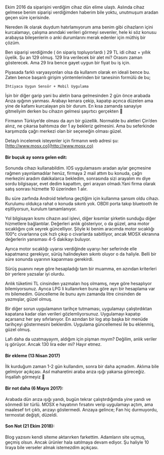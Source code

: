 ﻿Ekim 2016 da siparişini verdiğim cihaz dün elime ulaştı. Aslında cihaz gelmese benim siparişi verdiğimden haberim bile yoktu, unutmuşum aradan geçen süre içerisinde.

Nereden ilk olarak duydum hatırlamıyorum ama benim gibi cihazların içini kurcalamayı, çalışma anındaki verileri görmeyi sevenler, hele ki söz konusu arabaysa bileşenlerin o anki durumlarını merak edenler için müthiş bir çözüm.

Ben siparişi verdiğimde ( ön sipariş topluyorlardı ) 29 TL idi cihaz + yıllık üyelik. Şu an 129 olmuş. 129 lira verilecek bir alet mi? Orasını zaman gösterecek. Ama 29 lira bence gayet uygun bir fiyat bu iş için.

Piyasada farklı varyasyonları olsa da kullanım olarak en ideali bence bu. Zaten bence başarılı girişim yöntemlerinden bir tanesinin formülü de bu;

    İhtiyaca Uygun Sensör + Mobil Uygulama


İşin bir diğer garip yani bu aletin bana gelmesinden 2 gün önce arabada Arıza ışığının yanması. Arabayı kenara çekip, kapatıp açınca düzelen ama yine de kafamı kurcalayan pis bir durum. En kısa zamanda sanayiye gitmeliyim derken bu cihazın gelmesi şaşırtıcı gerçekten 🙂

Firmanın Türkiye’de olması da ayrı bir güzellik. Normalde bu aletleri Çin’den alırız, ne çıkarsa bahtımıza der 1 ay bekleriz gelmesini. Ama bu seferkinde karşımızda çağrı merkezi olan bir seçeneğin olması güzel.

Detaylı incelemek isteyenler için firmanın web adresi şu:
[http://www.mosx.co](http://www.mosx.co)

#### Bir buçuk ay sonra gelen edit:

Sonunda cihazı kullanabildim. IOS uygulamasını aradan aylar geçmesine rağmen yayınlamadılar henüz, firmaya 2 mail attım bu konuda, çağrı merkezini aradım dakikalarca bekledim, sonrasında sizi arayalım mı diye sordu bilgisayar, evet dedim kapattım, geri arayan olmadı.Yani firma olarak satış sonrası hizmette 10 üzerinden 1 alır.

Bu süre zarfında Android telefona geçtiğim için kullanma şansım oldu cihazı. Kurulumu oldukça rahat o konuda sıkıntı yok. OBDII porta takıp bluetooth ile eşitliyorsun, kurulum tamamlanıyor.

Yol bilgisayarı kısmı cihazın asıl işlevi, diğer kısımlar şirketin sunduğu diğer hizmetlere bağlantılar. Değerleri anlık gösteriyor, o da güzel, ama motor sıcaklığını çok seyrek güncelliyor. Şöyle ki benim aracımda motor sıcaklığı 100°c civarlarına çok hızlı çıkıp o civarlarda sabitliyor, ancak MOSX ekranına değerlerin yansıması 4-5 dakikayı buluyor.

Ayrıca motor sıcaklığı uyarısı verdiğinde uyarıyı her seferinde elle kapatmanız gerekiyor, sürüş halindeyken sıkıntı oluyor o da haliyle. Belli bir süre sonunda uyarının kapanması gerekirdi.

Sürüş puanını neye göre hesapladığı tam bir muamma, en azından kriterleri bir yerlere yazsalar iyi olurdu.

Anlık tüketimi TL cinsinden yazmaları hoş olmamış, neye göre hesaplıyor bilemiyorsunuz. Ayrıca LPG li kullanırken  buna göre ayrı bir hesaplama var mı bilemedim. Güncelleme ile bunu aynı zamanda litre cinsinden de yazmışlar, güzel olmuş.

Bir diğer sorun uygulamanın tarihçe tutmaması, uygulamayı çalıştırdıktan kapatana kadar olan verileri gözlemliyorsunuz. Uygulamayı kapatıp açarsanız her şey sıfırlanıyor. En azından bir log atıp başka bir menüde tarihçeyi göstermesini beklerdim. Uygulama güncellemesi ile bu eklenmiş, güzel olmuş.

Lafı daha da uzatmayayım, aldığım için pişman mıyım? Değilim, anlık veriler iş görüyor. Ancak 130 lira eder mi? Hayır etmez.

#### Bir ekleme (13 Nisan 2017)

İlk kurduğum zaman 1-2 gün kullandım, sonra bir daha açmadım. Aklıma bile gelmiyor açıkçası. Asıl maharetini araba arıza ışığı yakarsa göreceğiz. İnşallah görmeyiz 🙂

#### Bir not daha (6 Mayıs 2017):

Arabada dün arıza ışığı yandı, bugün tekrar çalıştırdığımda yine yandı ve sönmedi bir türlü. MOSX e hayatının fırsatını verip uygulamayı açtım, ama maalesef tırt çıktı, arızayı göstermedi. Arızaya gelince; Fan hiç durmuyordu, termostat değişti, düzeldi.

#### Son Not (21 Ekim 2018):

Blog yazısını kendi siteme aktarırken farkettim. Adamların site uçmuş, geçmiş olsun. Ancak ürünler hala satılmaya devam ediyor. Şu haliyle 10 liraya bile verseler almak istemezdim açıkçası.
